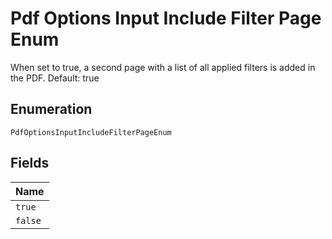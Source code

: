 
# Pdf Options Input Include Filter Page Enum

When set to true, a second page with a list of all applied filters is added in the PDF. Default: true

## Enumeration

`PdfOptionsInputIncludeFilterPageEnum`

## Fields

| Name |
|  --- |
| `true` |
| `false` |

